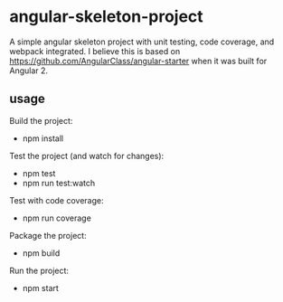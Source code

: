 # angular-skeleton-project
A simple angular skeleton project with unit testing, code coverage, and webpack integrated. I believe this is based on https://github.com/AngularClass/angular-starter when it was built for Angular 2.

## usage
Build the project:
* npm install

Test the project (and watch for changes):
* npm test
* npm run test:watch

Test with code coverage:
* npm run coverage

Package the project:
* npm build

Run the project:
* npm start
